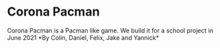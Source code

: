 <h1> Corona Pacman </h1>
Corona Pacman is a Pacman like game. We build it for a school project in June 2021
*By Colin, Daniel, Felix, Jake and Yannick*

